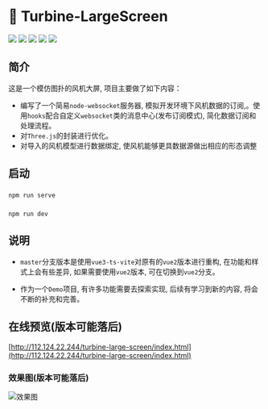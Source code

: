 # 🚀 Turbine-LargeScreen
<div>
  <img src="https://img.shields.io/github/languages/top/fengtianxi001/turbine_large_screen">
  <img src="https://travis-ci.org/boennemann/badges.svg?branch=master">
  <img src="https://img.shields.io/github/issues/fengtianxi001/turbine_large_screen">
  <img src="https://img.shields.io/github/forks/fengtianxi001/turbine_large_screen">
  <img src="https://img.shields.io/github/stars/fengtianxi001/turbine_large_screen">
</div>

## 简介
这是一个模仿图扑的风机大屏, 项目主要做了如下内容：
- 编写了一个简易`node-websocket`服务器, 模拟开发环境下风机数据的订阅,。使用`hooks`配合自定义`websocket`类的消息中心(发布订阅模式), 简化数据订阅和处理流程。
- 对`Three.js`的封装进行优化。
- 对导入的风机模型进行数据绑定, 使风机能够更具数据源做出相应的形态调整

## 启动

###
```shell
npm run serve
```

###
```shell
npm run dev
```


## 说明

- `master`分支版本是使用`vue3-ts-vite`对原有的`vue2`版本进行重构, 在功能和样式上会有些差异, 如果需要使用`vue2`版本, 可在切换到`vue2`分支。

- 作为一个`Demo`项目, 有许多功能需要去探索实现, 后续有学习到新的内容, 将会不断的补充和完善。


## 在线预览(版本可能落后)
[http://112.124.22.244/turbine-large-screen/index.html](http://112.124.22.244/turbine-large-screen/index.html)

### 效果图(版本可能落后)

![效果图](https://github.com/fengtianxi001/Three-LargeScreen/blob/main/screenshot/1.png?raw=true)




​    
​    
​    
